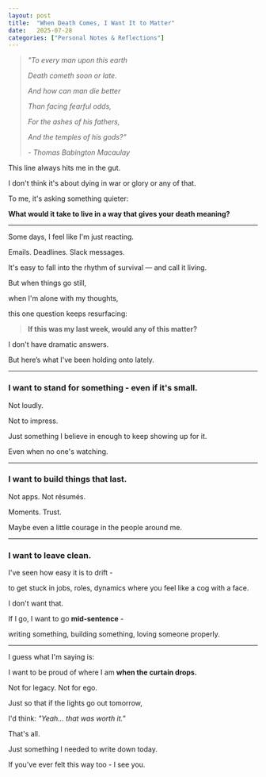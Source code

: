 ```yaml
---
layout: post
title:  "When Death Comes, I Want It to Matter"
date:   2025-07-28
categories: ["Personal Notes & Reflections"]
---
```


> *"To every man upon this earth*
>
> *Death cometh soon or late.*
>
> *And how can man die better*
>
> *Than facing fearful odds,*
>
> *For the ashes of his fathers,*
>
> *And the temples of his gods?"*
>
> *- Thomas Babington Macaulay*


This line always hits me in the gut.

I don't think it's about dying in war or glory or any of that.

To me, it's asking something quieter:



**What would it take to live in a way that gives your death meaning?**

---

Some days, I feel like I'm just reacting.

Emails. Deadlines. Slack messages.

It's easy to fall into the rhythm of survival — and call it living.



But when things go still,

when I'm alone with my thoughts,

this one question keeps resurfacing:


> **If this was my last week, would any of this matter?**


I don't have dramatic answers.

But here’s what I've been holding onto lately.

---

### I want to stand for something - even if it's small.

Not loudly.

Not to impress.

Just something I believe in enough to keep showing up for it.

Even when no one's watching.

---

### I want to build things that last.

Not apps. Not résumés.

Moments. Trust.

Maybe even a little courage in the people around me.

---

### I want to leave clean.

I've seen how easy it is to drift -

to get stuck in jobs, roles, dynamics where you feel like a cog with a face.



I don't want that.

If I go, I want to go **mid-sentence** -

writing something, building something, loving someone properly.

---

I guess what I'm saying is:

I want to be proud of where I am **when the curtain drops.**



Not for legacy. Not for ego.

Just so that if the lights go out tomorrow,

I'd think: *"Yeah... that was worth it."*



That's all.



Just something I needed to write down today.

If you've ever felt this way too - I see you.


